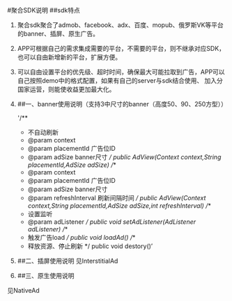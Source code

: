 #聚合SDK说明
##sdk特点
1. 聚合sdk聚合了admob、facebook、adx、百度、mopub、俄罗斯VK等平台的banner、插屏、原生广告。
2. APP可根据自己的需求集成需要的平台，不需要的平台，则不继承对应SDK，也可以自由新增新的平台，扩展方便。
3. 可以自由设置平台的优先级、超时时间，确保最大可能拉取到广告，APP可以自己按照demo中的格式配置，如果有自己的server与sdk结合使用、
    加入分国家运营，则能使收益更加最大化。

1. ##一、banner使用说明（支持3中尺寸的banner（高度50、90、250方型））

    '/**
     * 不自动刷新
     * @param context
     * @param placementId 广告位ID
     * @param adSize banner尺寸
     */
public AdView(Context context,String placementId,AdSize adSize)
    /**
     * @param context
     * @param placementId 广告位ID
     * @param adSize banner尺寸
     * @param refreshInterval 刷新间隔时间
     */
public AdView(Context context,String placementId,AdSize adSize,int refreshInterval)
    /**
     * 设置监听
     * @param adListener
     */
public void setAdListener(AdListener adListener)
    /**
     * 触发广告load
     */
public void loadAd()
    /**
     * 释放资源、停止刷新
     */
public void destory()’

2. ##二、插屏使用说明
见InterstitialAd
3. ##三、原生使用说明

见NativeAd

